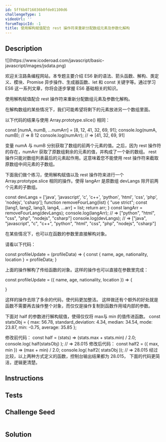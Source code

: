 ```yaml
---
id: 5ff6b0716036b0fde01100d6
challengeType: 1
videoUrl: ''
forumTopicId: -1
title: 使用解构赋值配合 rest 操作符来重新分配数组元素及参数化解构
---
```


## Description
<section id='description'>
![](https://www.icoderoad.com/javascript/basic-javascript/images/jsdata.png)

欢迎关注路条编程网站，本专题主要介绍 ES6 新的语法、箭头函数、解构、类定义、模块、Promise 异步操作、生成器函数、let 和 const 关键字等。通过学习  ES6 这一系列文章，你将会逐步掌握  ES6 基础相关的知识。
	
使用解构赋值配合 rest 操作符来重新分配数组元素及参数化解构。

在解构数组的某些情况下，我们可能希望将剩下的元素放进另一个数组里面。

以下代码的结果与使用 Array.prototype.slice() 相同：

const [numA, numB, ...numArr] = [8, 12, 41, 32, 69, 91];
console.log(numA, numB); // => 8 12
console.log(numArr); // => [41, 32, 69, 91]


变量 numA 与 numB 分别获取了数组的前两个元素的值。之后，因为 rest 操作符的存在，numArr 获取了原数组剩余的元素的值，并构成了一个新的数组。 rest 操作只能对数组列表最后的元素起作用。这意味着您不能使用 rest 操作符来截取原数组中间元素的子数组。

下面我们做个练习，使用解构赋值以及 rest 操作符来进行一个 Array.prototype.slice 相同的操作。使得 langArr 是原数组 devLangs 除开前两个元素的子数组。


const devLangs = ['java', 'javascript', 'c', 'c++', 'python', 'html', 'css', 'php', 'nodejs', 'csharp'];
function removeFourLang(list) {
  "use strict";
  const [lang1, lang2, lang3, lang4, ...arr] = list;
  return arr;
}
const langArr = removeFourLang(devLangs);
console.log(langArr); // => ["python", "html", "css", "php", "nodejs", "csharp"]
console.log(devLangs); // => ["java", "javascript", "c", "c++", "python", "html", "css", "php", "nodejs", "csharp"]

在某些情况下，也可以在函数的参数里直接解构对象。

请看以下代码：

const profileUpdate = (profileData) => {
  const { name, age, nationality, location } = profileData;
}

上面的操作解构了传给函数的对象。这样的操作也可以直接在参数里完成：

const profileUpdate = ({ name, age, nationality, location }) => {
 
}

这样的操作去除了多余的代码，使代码更加整洁。 这样做还有个额外的好处就是函数不需要再去操作整个对象，而仅仅是操作复制到函数作用域内部的参数。

下面对 half 的参数进行解构赋值，使得仅仅将 max与 min 的值传进函数。
const statsObj = {
  max: 56.78,
  standard_deviation: 4.34,
  median: 34.54,
  mode: 23.87,
  min: -0.75,
  average: 35.85
};

修改前代码：
const half = (stats) => (stats.max + stats.min) / 2.0;
console.log( half(statsObj) ); // => 28.015
修改后代码：
const half2 = ({ max, min }) => (max + min) / 2.0;
console.log( half2( statsObj )); // => 28.015 
经过比较，以上两种方式定义的函数，控制台输出结果都为 28.015， 下面的代码更简洁，逻辑更清楚。

</section>

## Instructions
<section id='instructions'>

</section>

## Tests
<section id='tests'>

</section>

## Challenge Seed
<section id='challengeSeed'>

<div id='js-seed'>

```js

```

</div>



</section>

## Solution
<section id='solution'>


</section>
